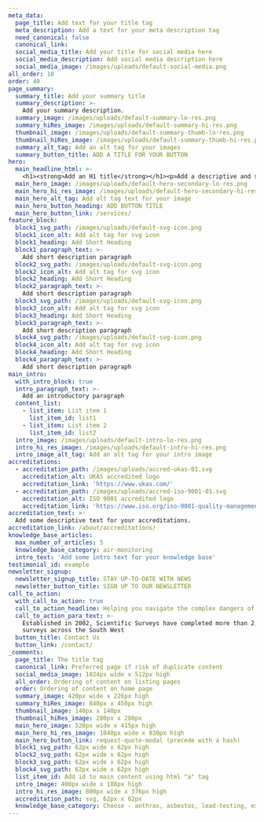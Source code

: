 ```yaml
---
meta_data:
  page_title: Add text for your title tag
  meta_description: Add a text for your meta description tag
  need_canonical: false
  canonical_link:
  social_media_title: Add your title for social media here
  social_media_description: Add social media description here
  social_media_image: /images/uploads/default-social-media.png
all_order: 10
order: 40
page_summary:
  summary_title: Add your summary title
  summary_description: >-
    Add your summary description.
  summary_image: /images/uploads/default-summary-lo-res.png
  summary_hiRes_image: /images/uploads/default-summary-hi-res.png
  thumbnail_image: /images/uploads/default-summary-thumb-lo-res.png
  thumbnail_hiRes_image: /images/uploads/default-summary-thumb-hi-res.png
  summary_alt_tag: Add an alt tag for your images
  summary_button_title: ADD A TITLE FOR YOUR BUTTON
hero:
  main_headline_html: >-
    <h1><strong>Add an H1 title</strong></h1><p>Add a descriptive and short paragraph</p>
  main_hero_image: /images/uploads/default-hero-secondary-lo-res.png
  main_hero_hi_res_image: /images/uploads/default-hero-secondary-hi-res.png
  main_hero_alt_tag: Add alt tag text for your image
  main_hero_button_heading: ADD BUTTON TITLE
  main_hero_button_link: /services/
feature_block:
  block1_svg_path: /images/uploads/default-svg-icon.png
  block1_icon_alt: Add alt tag for svg icon
  block1_heading: Add Short Heading
  block1_paragraph_text: >-
    Add short description paragraph
  block2_svg_path: /images/uploads/default-svg-icon.png
  block2_icon_alt: Add alt tag for svg icon
  block2_heading: Add Short Heading
  block2_paragraph_text: >-
    Add short description paragraph
  block3_svg_path: /images/uploads/default-svg-icon.png
  block3_icon_alt: Add alt tag for svg icon
  block3_heading: Add Short Heading
  block3_paragraph_text: >-
    Add short description paragraph
  block4_svg_path: /images/uploads/default-svg-icon.png
  block4_icon_alt: Add alt tag for svg icon
  block4_heading: Add Short Heading
  block4_paragraph_text: >-
    Add short description paragraph
main_intro:
  with_intro_block: true
  intro_paragraph_text: >-
    Add an introductory paragraph
  content_list:
    - list_item: List item 1
      list_item_id: list1
    - list_item: List item 2
      list_item_id: list2
  intro_image: /images/uploads/default-intro-lo-res.png
  intro_hi_res_image: /images/uploads/default-intro-hi-res.png
  intro_image_alt_tag: Add an alt tag for your intro image
accreditations:
  - accreditation_path: /images/uploads/accred-ukas-01.svg
    accreditation_alt: UKAS accredited logo
    accreditation_link: 'https://www.ukas.com/'
  - accreditation_path: /images/uploads/accred-iso-9001-01.svg
    accreditation_alt: ISO 9001 accredited logo
    accreditation_link: 'https://www.iso.org/iso-9001-quality-management.html'
accreditation_text: >-
  Add some descriptive text for your accreditations.
accreditation_link: /about/accreditations/
knowledge_base_articles:
  max_number_of_articles: 5
  knowledge_base_category: air-monitoring
  intro_text: 'Add some intro text for your knowledge base'
testimonial_id: example
newsletter_signup:
  newsletter_signup_title: STAY UP-TO-DATE WITH NEWS
  newsletter_button_title: SIGN UP TO OUR NEWSLETTER
call_to_action:
  with_call_to_action: true
  call_to_action_headline: Helping you navigate the complex dangers of...
  call_to_action_para_text: >-
    Established in 2002, Scientific Surveys have completed more than 2,500
    surveys across the South West
  button_title: Contact Us
  button_link: /contact/
_comments:
  page_title: The title tag
  canonical_link: Preferred page if risk of duplicate content
  social_media_image: 1024px wide x 512px high
  all_order: Ordering of content on listing pages
  order: Ordering of content on home page
  summary_image: 420px wide x 226px high
  summary_hiRes_image: 840px x 450px high
  thumbnail_image: 140px x 140px
  thumbnail_hiRes_image: 280px x 280px
  main_hero_image: 520px wide x 415px high
  main_hero_hi_res_image: 1040px wide x 830px high
  main_hero_button_link: request-quote-modal (precede with a hash)
  block1_svg_path: 62px wide x 62px high
  block2_svg_path: 62px wide x 62px high
  block3_svg_path: 62px wide x 62px high
  block4_svg_path: 62px wide x 62px high
  list_item_id: Add id to main content using html "a" tag
  intro_image: 400px wide x 188px high
  intro_hi_res_image: 800px wide x 376px high
  accreditation_path: svg, 62px x 62px
  knowledge_base_category: Choose - anthrax, asbestos, lead-testing, expert-witness, laboratory-auditing, legionella
---
```

